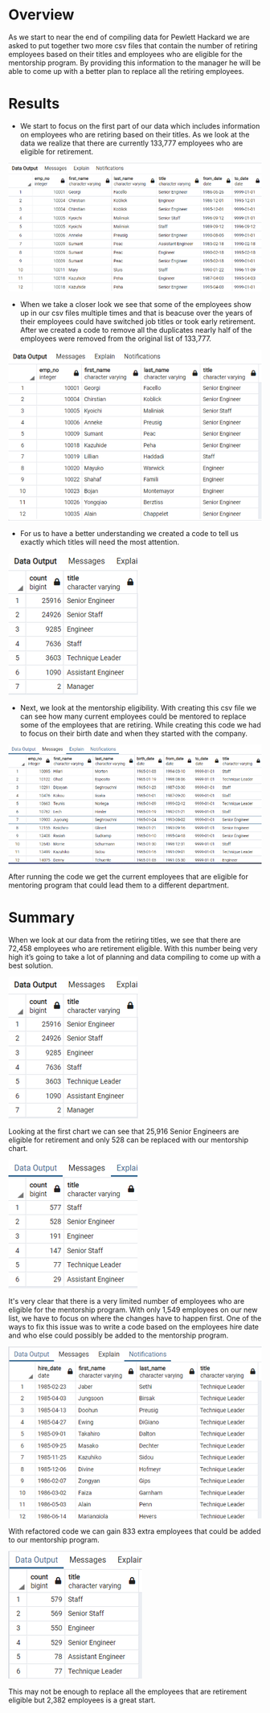 # Overview 

As we start to near the end of compiling data for Pewlett Hackard we are asked to put together two more csv files that contain the number of retiring employees based on their titles and employees who are eligible for the mentorship program. By providing this information to the manager he will be able to come up with a better plan to replace all the retiring employees.

# Results 

* We start to focus on the first part of our data which includes information on employees who are retiring based on their titles. 
As we look at the data we realize that there are currently 133,777 employees who are eligible for retirement. 

![CODE1](Images/retirement_titles.png)

* When we take a closer look we see that some of the employees show up in our csv files multiple times and that is beacuse over the years of their employees could have switched job titles or took early retirement. After we created a code to remove all the duplicates nearly half of the employees were removed from the original list of 133,777.

![CODE1](Images/unique_titles.png)

* For us to have a better understanding we created a code to tell us exactly which titles will need the most attention. 

![CODE1](Images/retiring_titles.png)

* Next, we look at the mentorship eligibility. With creating this csv file we can see how many current employees could be mentored to replace some of the employees that are retiring. While creating this code we had to focus on their birth date and when they started with the company. 

![CODE1](Images/mentorship_eligibilty.png)

After running the code we get the current employees that are eligible for mentoring program that could lead them to a different department.  

# Summary 

When we look at our data from the retiring titles, we see that there are 72,458 employees who are retirement eligible. With this number being very high it’s going to take a lot of planning and data compiling to come up with a best solution.


![CODE1](Images/retiring_titles.png)

 Looking at the first chart we can see that 25,916 Senior Engineers are eligible for retirement and only 528 can be replaced with our mentorship chart. 

![CODE1](Images/ment_elg_by_num.png)

It's very clear that there is a very limited number of employees who are eligible for the mentorship program. With only 1,549 employees on our new list, we have to focus on where the changes have to happen first. One of the ways to fix this issue was to write a code based on the employees hire date and who else could possibly be added to the mentorship program.

![CODE1](Images/hire_date_title.png)

With refactored code we can gain 833 extra employees that could be added to our mentorship program. 

![CODE1](Images/new_count_mentor.png)

This may not be enough to replace all the employees that are retirement eligible but 2,382 employees is a great start. 

